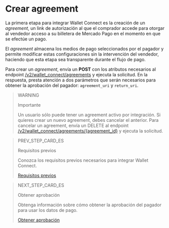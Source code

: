 # Crear agreement

La primera etapa para integrar Wallet Connect es la creación de un _agreement_, un link de autorización al que el comprador accede para otorgar al vendedor acceso a su billetera de Mercado Pago en el momento en que se efectúe un pago. 

El _agreement_ almacena los medios de pago seleccionados por el pagador y permite modificar estas configuraciones sin la intervención del vendedor, haciendo que esta etapa sea transparente durante el flujo de pago.

Para crear un _agreement_, envía un **POST** con los atributos necesarios al endpoint [/v2/wallet_connect/agreements](/developers/es/reference/wallet_connect/_wallet_connect_agreements/post) y ejecuta la solicitud. En la respuesta, presta atención a dos parámetros que serán necesarios para obtener la aprobación del pagador: `agreement_uri` y `return_uri`.


> WARNING
>
> Importante
>
> Un usuario sólo puede tener un agreement activo por integración. Si quieres crear un nuevo agreement, debes cancelar el anterior. Para cancelar un agreement, envía un DELETE al endpoint [/v2/wallet_connect/agreements/{agreement_id}](/developers/es/reference/wallet_connect/_wallet_connect_agreements_agreement_id/delete) y ejecuta la solicitud.

> PREV_STEP_CARD_ES
>
> Requisitos previos 
>
> Conozca los requisitos previos necesarios para integrar Wallet Connect.
>
> [Requisitos previos](/developers/es/docs/wallet-connect/prerequisites)

> NEXT_STEP_CARD_ES
>
> Obtener aprobación
>
> Obtenga información sobre cómo obtener la aprobación del pagador para usar los datos de pago.
>
> [Obtener aprobación](/developers/es/docs/wallet-connect/integration-configuration/get-approval)